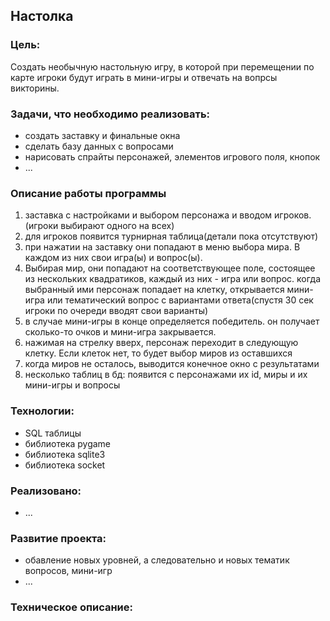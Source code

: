 ## Настолка
### Цель:
Создать необычную настольную игру, в которой при перемещении по карте игроки будут 
играть в мини-игры и отвечать на вопрсы викторины.

### Задачи, что необходимо реализовать:
- создать заставку и финальные окна
- сделать базу данных с вопросами
- нарисовать спрайты персонажей, элементов игрового поля, кнопок
- ...

### Описание работы программы
1. заставка с настройками и выбором персонажа и вводом игроков.(игроки выбирают одного на всех)
2. для игроков появится турнирная таблица(детали пока отсутствуют)
3. при нажатии на заставку они попадают в меню выбора мира. В каждом из них свои игра(ы) и вопрос(ы).
4. Выбирая мир, они попадают на соответствующее поле, состоящее из нескольких квадратиков, каждый из них - игра или вопрос. когда выбранный ими персонаж попадает на клетку, открывается мини-игра или тематический вопрос с вариантами ответа(спустя 30 сек игроки по очереди вводят свои варианты)
5. в случае мини-игры в конце определяется победитель. он получает сколько-то очков и мини-игра закрывается.
6. нажимая на стрелку вверх, персонаж переходит в следующую клетку. Если клеток нет, то будет выбор миров из оставшихся
7. когда миров не осталось, выводится конечное окно с результатами
8. несколько таблиц в бд: появится с персонажами их id, миры и их мини-игры и вопросы

### Технологии:
- SQL таблицы
- библиотека pygame
- библиотека sqlite3
- библиотека socket

### Реализовано:
- ...

### Развитие проекта:
- обавление новых уровней, а следовательно и новых тематик вопросов, мини-игр
- ...

### Техническое описание: